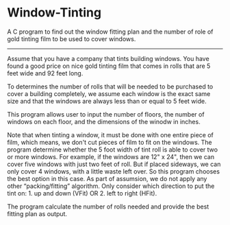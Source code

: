 # Window-Tinting
A C program to find out the window fitting plan and the number of role of gold tinting film to be used to cover windows.

--------------

Assume that you have a company that tints building windows. You have found a good price on nice gold tinting film that comes in rolls that are 5 feet wide and 92 feet long.

To determines the number of rolls that will be needed to be purchased to cover a building completely, we assume each window is the exact same size and that the windows are always less than or equal to 5 feet wide.

This program allows user to input the number of floors, the number of windows on each floor, and the dimensions of the winodw in inches.

Note that when tinting a window, it must be done with one entire piece of film, which means, we don't cut pieces of film to fit on the windows. The program determine whether the 5 foot width of tint roll is able to cover two or more windows. For example, if the windows are 12" x 24", then we can cover five windows with just two feet of roll. But if placed sideways, we can only cover 4 windows, with a little waste left over. So this program chooses the best option in this case. As part of assumsion, we do not apply any other “packing/fitting” algorithm. Only consider which direction to put the tint on: 1. up and down (VFit) OR 2. left to right (HFit).

The program calculate the number of rolls needed and provide the best fitting plan as output.
